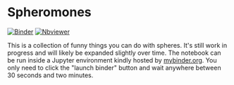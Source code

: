 # Spheromones

[![Binder](https://mybinder.org/badge_logo.svg)](http://mybinder.org/v2/gh/deeplook/spheromones/master?filepath=spheromones.ipynb)
[![Nbviewer](https://github.com/jupyter/design/blob/master/logos/Badges/nbviewer_badge.svg)](http://nbviewer.jupyter.org/github/deeplook/spheromones/tree/master/)

This is a collection of funny things you can do with spheres. It's still work in progress and will likely be expanded slightly over time. The notebook can be run inside a Jupyter environment kindly hosted by [mybinder.org](mybinder.org). You only need to click the "launch binder" button and wait anywhere between 30 seconds and two minutes.
